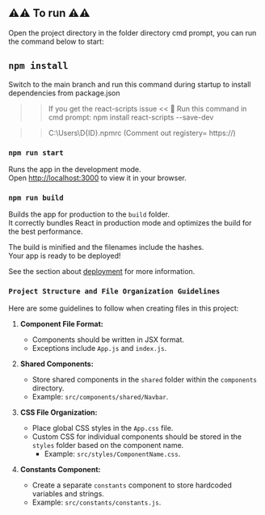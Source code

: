 ## ⚠️⚠️ To run ⚠️⚠️

Open the project directory in the folder directory cmd prompt, you can run the command below to start:

## `npm install`
Switch to the main branch and run this command during startup to install dependencies from package.json

> > If you get the react-scripts issue <<
> > 🥓 Run this command in cmd prompt: npm install react-scripts --save-dev

> > C:\Users\D{ID}\.npmrc (Comment out registery= https://)

### `npm run start`

Runs the app in the development mode.\
Open [http://localhost:3000](http://localhost:3000) to view it in your browser.

### `npm run build`

Builds the app for production to the `build` folder.\
It correctly bundles React in production mode and optimizes the build for the best performance.

The build is minified and the filenames include the hashes.\
Your app is ready to be deployed!

See the section about [deployment](https://facebook.github.io/create-react-app/docs/deployment) for more information.

### `Project Structure and File Organization Guidelines`

Here are some guidelines to follow when creating files in this project:

1. **Component File Format:**
   - Components should be written in JSX format.
   - Exceptions include `App.js` and `index.js`.

2. **Shared Components:**
   - Store shared components in the `shared` folder within the `components` directory.
   - Example: `src/components/shared/Navbar`.

3. **CSS File Organization:**
   - Place global CSS styles in the `App.css` file.
   - Custom CSS for individual components should be stored in the `styles` folder based on the component name.
     - Example: `src/styles/ComponentName.css`.

4. **Constants Component:**
   - Create a separate `constants` component to store hardcoded variables and strings.
   - Example: `src/constants/constants.js`.
